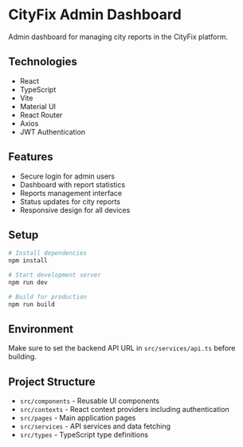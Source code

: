 # CityFix Admin Dashboard

Admin dashboard for managing city reports in the CityFix platform.

## Technologies

- React
- TypeScript
- Vite
- Material UI
- React Router
- Axios
- JWT Authentication

## Features

- Secure login for admin users
- Dashboard with report statistics
- Reports management interface
- Status updates for city reports
- Responsive design for all devices

## Setup

```bash
# Install dependencies
npm install

# Start development server
npm run dev

# Build for production
npm run build
```

## Environment

Make sure to set the backend API URL in `src/services/api.ts` before building.

## Project Structure

- `src/components` - Reusable UI components
- `src/contexts` - React context providers including authentication
- `src/pages` - Main application pages
- `src/services` - API services and data fetching
- `src/types` - TypeScript type definitions

